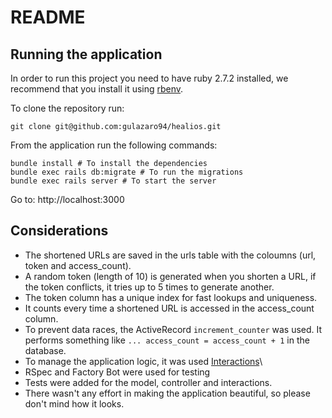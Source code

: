 # README

## Running the application

In order to run this project you need to have ruby 2.7.2 installed, we recommend that you install it using [rbenv](https://github.com/rbenv/rbenv).

To clone the repository run:
```
git clone git@github.com:gulazaro94/healios.git
```

From the application run the following commands:

```
bundle install # To install the dependencies
bundle exec rails db:migrate # To run the migrations
bundle exec rails server # To start the server
```

Go to: http://localhost:3000

## Considerations

- The shortened URLs are saved in the urls table with the coloumns (url, token and access_count).
- A random token (length of 10) is generated when you shorten a URL, if the token conflicts, it tries up to 5 times to generate another.
- The token column has a unique index for fast lookups and uniqueness.
- It counts every time a shortened URL is accessed in the access_count column.
- To prevent data races, the ActiveRecord `increment_counter` was used. It performs something like `... access_count = access_count + 1` in the database.
- To manage the application logic, it was used [Interactions](https://github.com/AaronLasseigne/active_interaction)\
- RSpec and Factory Bot were used for testing
- Tests were added for the model, controller and interactions.
- There wasn't any effort in making the application beautiful, so please don't mind how it looks.
